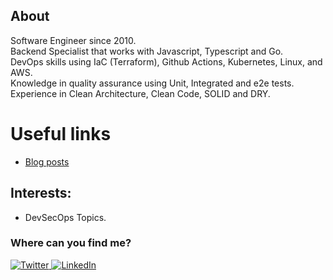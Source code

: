## About
Software Engineer since 2010.  
Backend Specialist that works with Javascript, Typescript and Go.  
DevOps skills using IaC (Terraform), Github Actions, Kubernetes, Linux, and AWS.  
Knowledge in quality assurance using Unit, Integrated and e2e tests.  
Experience in Clean Architecture, Clean Code, SOLID and DRY.  

# Useful links
- [Blog posts](../posts/main.md)

## Interests: 
* DevSecOps Topics.

<h3>Where can you find me?</h3>
<p>
  <a href="https://twitter.com/alarangeiras" target="_blank">
    <img alt="Twitter" src="https://img.shields.io/badge/twitter-%231DA1F2.svg?&style=for-the-badge&logo=twitter&logoColor=white" />
  </a>
  <a href="https://www.linkedin.com/in/allanlarangeiras" target="_blank">
    <img alt="LinkedIn" src="https://img.shields.io/badge/linkedin-%230077B5.svg?&style=for-the-badge&logo=linkedin&logoColor=white" />
  </a>
</p>
